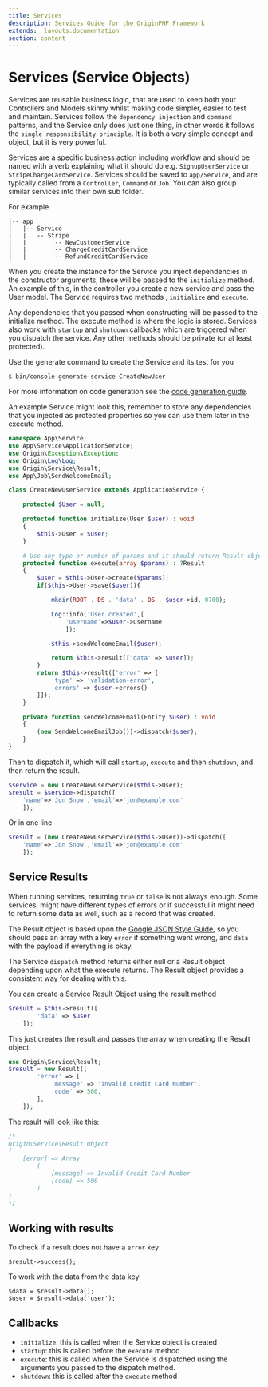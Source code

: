 ```yaml
---
title: Services
description: Services Guide for the OriginPHP Framework
extends: _layouts.documentation
section: content
---
```

# Services (Service Objects)

Services are reusable business logic, that are used to keep both your Controllers and Models skinny whilst making code simpler, easier to test and maintain. Services follow the `dependency injection` and `command` patterns, and the Service only does just one thing, in other words it follows the `single responsibility principle`. It is both a very simple concept and object, but it is very powerful.

Services are a specific business action including workflow and should be named with a verb explaining what it should do e.g. `SignupUserService` or `StripeChargeCardService`. Services should be saved to `app/Service`, and are typically called from a `Controller`, `Command` or `Job`. You can also group similar services into their own sub folder.

For example

```
|-- app
|   |-- Service
|   |   -- Stripe
|   |       |-- NewCustomerService
|   |       |-- ChargeCreditCardService
|   |       |-- RefundCreditCardService
```

When you create the instance for the Service you inject dependencies in the constructor arguments, these will be passed to the `initialize` method.  An example of this, in the controller you create a new service and pass the User model. The Service requires two methods , `initialize` and `execute`.

Any dependencies that you passed when constructing will be passed to the initialize method. The execute method is where the logic is stored. Services also work with `startup` and `shutdown` callbacks which are triggered when you dispatch the service. Any other methods should be private (or at least protected).


Use the generate command to create the Service and its test for you

```linux
$ bin/console generate service CreateNewUser
```

For more information on code generation see the [code generation guide](/docs/development/code-generation).

An example Service might look this, remember to store any dependencies that you injected as protected
properties so you can use them later in the execute method.

```php
namespace App\Service;
use App\Service\ApplicationService;
use Origin\Exception\Exception;
use Origin\Log\Log;
use Origin\Service\Result;
use App\Job\SendWelcomeEmail;

class CreateNewUserService extends ApplicationService {

    protected $User = null;

    protected function initialize(User $user) : void
    {
        $this->User = $user;
    }

    # Use any type or number of params and it should return Result object or nothing.
    protected function execute(array $params) : ?Result
    {
        $user = $this->User->create($params);
        if($this->User->save($user)){

            mkdir(ROOT . DS . 'data' . DS . $user->id, 0700);

            Log::info('User created',[
                'username'=>$user->username
                ]);

            $this->sendWelcomeEmail($user);

            return $this->result(['data' => $user]);
        }
        return $this->result(['error' => [
            'type' => 'validation-error',
            'errors' => $user->errors()
        ]]);
    }

    private function sendWelcomeEmail(Entity $user) : void
    {
        (new SendWelcomeEmailJob())->dispatch($user);
    }
}
```

Then to dispatch it, which will call `startup`, `execute` and then `shutdown`, and then return the result.

```php
$service = new CreateNewUserService($this->User);
$result = $service->dispatch([
    'name'=>'Jon Snow','email'=>'jon@example.com'
    ]);
```

Or in one line

```php
$result = (new CreateNewUserService($this->User))->dispatch([
    'name'=>'Jon Snow','email'=>'jon@example.com'
    ]);
 ```

## Service Results

When running services, returning `true` or `false` is not always enough. Some services, might have different types of errors or if successful it might need to return some data as well, such as a record that was created.

The Result object is based upon the [Google JSON Style Guide](https://google.github.io/styleguide/jsoncstyleguide.xml), so you should pass an array with a key `error` if something went wrong, and `data` with the payload if everything is okay.

The Service `dispatch` method returns either null or a Result object depending upon what the execute returns. The Result object provides a consistent way for dealing with this.

You can create a Service Result Object using the result method

```php
$result = $this->result([
        'data' => $user
    ]);
```

This just creates the result and passes the array when creating the Result object.

```php
use Origin\Service\Result;
$result = new Result([
        'error' => [
            'message' => 'Invalid Credit Card Number',
            'code' => 500,
        ],
    ]);
```

The result will look like this:

```php
/*
Origin\Service\Result Object
(
    [error] => Array
        (
            [message] => Invalid Credit Card Number
            [code] => 500
        )
)
*/
```

## Working with results

To check if a result does not have a `error` key

```
$result->success();
```

To work with the data from the data key

```
$data = $result->data();
$user = $result->data('user');
```

## Callbacks

- `initialize`: this is called when the Service object is created
- `startup`: this is called before the `execute` method
- `execute`: this is called when the Service is dispatched using the arguments you passed to the dispatch method.
- `shutdown`: this is called after the `execute` method
